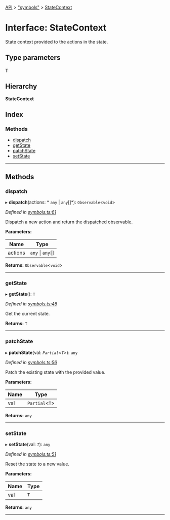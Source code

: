 [API](../README.md) > ["symbols"](../modules/_symbols_.md) > [StateContext](../interfaces/_symbols_.statecontext.md)

# Interface: StateContext

State context provided to the actions in the state.

## Type parameters
#### T 
## Hierarchy

**StateContext**

## Index

### Methods

* [dispatch](_symbols_.statecontext.md#dispatch)
* [getState](_symbols_.statecontext.md#getstate)
* [patchState](_symbols_.statecontext.md#patchstate)
* [setState](_symbols_.statecontext.md#setstate)

---

## Methods

<a id="dispatch"></a>

###  dispatch

▸ **dispatch**(actions: * `any` &#124; `any`[]*): `Observable`<`void`>

*Defined in [symbols.ts:61](https://github.com/ngxs/store/blob/7d8137d/packages/store/src/symbols.ts#L61)*

Dispatch a new action and return the dispatched observable.

**Parameters:**

| Name | Type |
| ------ | ------ |
| actions |  `any` &#124; `any`[]|

**Returns:** `Observable`<`void`>

___
<a id="getstate"></a>

###  getState

▸ **getState**(): `T`

*Defined in [symbols.ts:46](https://github.com/ngxs/store/blob/7d8137d/packages/store/src/symbols.ts#L46)*

Get the current state.

**Returns:** `T`

___
<a id="patchstate"></a>

###  patchState

▸ **patchState**(val: *`Partial`<`T`>*): `any`

*Defined in [symbols.ts:56](https://github.com/ngxs/store/blob/7d8137d/packages/store/src/symbols.ts#L56)*

Patch the existing state with the provided value.

**Parameters:**

| Name | Type |
| ------ | ------ |
| val | `Partial`<`T`> |

**Returns:** `any`

___
<a id="setstate"></a>

###  setState

▸ **setState**(val: *`T`*): `any`

*Defined in [symbols.ts:51](https://github.com/ngxs/store/blob/7d8137d/packages/store/src/symbols.ts#L51)*

Reset the state to a new value.

**Parameters:**

| Name | Type |
| ------ | ------ |
| val | `T` |

**Returns:** `any`

___

